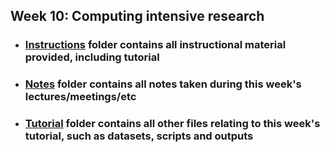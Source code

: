 ## Week 10: Computing intensive research

- ### [Instructions](Week%2010/Instructions)  folder contains all instructional material provided, including tutorial
- ### [Notes](Week%2010/Notes)   folder contains all notes taken during this week's lectures/meetings/etc
- ### [Tutorial](Week%2010/Tutorial)  folder contains all other files relating to this week's tutorial, such as datasets, scripts and outputs  

